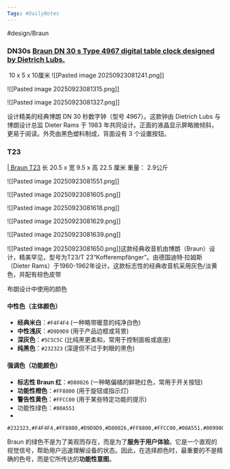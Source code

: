 ```yaml
---
Tags: #DailyNotes 
---
```


#design/Braun

### DN30s  [Braun DN 30 s Type 4967 digital table clock designed by Dietrich Lubs.](https://onlyonceshop.com/product/braun-dn30s)


 10 x 5 x 10厘米
![[Pasted image 20250923081241.png]]

![[Pasted image 20250923081315.png]]

![[Pasted image 20250923081327.png]]

设计精美的经典博朗 DN 30 秒数字钟（型号 4967）。这款钟由 Dietrich Lubs 与博朗设计总监 Dieter Rams 于 1983 年共同设计。正面的液晶显示屏略微倾斜，更易于阅读。外壳由黑色塑料制成，背面设有 3 个设置按钮。



### T23  
[\| Braun T23](https://onlyonceshop.com/product/braun-t23-radio-grey)
长 20.5 x 宽 9.5 x 高 22.5 厘米
重量： 2.9公斤

![[Pasted image 20250923081551.png]]


![[Pasted image 20250923081605.png]]

![[Pasted image 20250923081618.png]]

![[Pasted image 20250923081629.png]]

![[Pasted image 20250923081639.png]]


![[Pasted image 20250923081650.png]]这款经典收音机由博朗（Braun）设计，精美罕见，型号为T23/T 23“Kofferempfänger”。由德国迪特·拉姆斯（Dieter Rams）于1960-1962年设计。这款标志性的经典收音机采用灰色/淡黄色，并配有棕色皮带


布朗设计中使用的颜色
#### 中性色（主体颜色）

- **经典米白**：`#F4F4F4` (一种略带暖意的纯净白色)
- **中性浅灰**：`#D9D9D9` (用于产品边框或背景)
- **深灰色**：`#5C5C5C` (比纯黑更柔和，常用于控制面板或底座)
- **纯黑色**：`#232323` (深邃但不过于刺眼的黑色)

#### 强调色（功能颜色）

- **标志性 Braun 红**：`#D80026` (一种略偏橘的鲜艳红色，常用于开关按钮)
- **功能性橙色**：`#FF8800` (用于旋钮或指示灯)
- **警告性黄色**：`#FFCC00` (用于某些特定功能的提示)
- 功能性绿色：`#00A551`
- 
```palette
#232323,#F4F4F4,#FF8800,#D9D9D9,#D80026,#FF8800,#FFCC00,#00A551,#009900
```

Braun 的绿色不是为了美观而存在，而是为了**服务于用户体验**。它是一个直观的视觉信号，帮助用户迅速理解设备的状态。因此，在选择颜色时，最重要的不是精确的色号，而是它所传达的**功能性意图**。